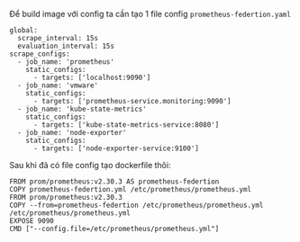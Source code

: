 Để build image với config ta cần tạo 1 file config ``` prometheus-federtion.yaml ```
```
global:
  scrape_interval: 15s
  evaluation_interval: 15s
scrape_configs:
  - job_name: 'prometheus'
    static_configs:
      - targets: ['localhost:9090']
  - job_name: 'vmware'
    static_configs:
      - targets: ['prometheus-service.monitoring:9090']
  - job_name: 'kube-state-metrics'
    static_configs:
      - targets: ['kube-state-metrics-service:8080']
  - job_name: 'node-exporter'
    static_configs:
      - targets: ['node-exporter-service:9100']
```
Sau khi đã có file config tạo dockerfile thôi:
```
FROM prom/prometheus:v2.30.3 AS prometheus-federtion
COPY prometheus-federtion.yml /etc/prometheus/prometheus.yml
FROM prom/prometheus:v2.30.3
COPY --from=prometheus-federtion /etc/prometheus/prometheus.yml /etc/prometheus/prometheus.yml
EXPOSE 9090
CMD ["--config.file=/etc/prometheus/prometheus.yml"]
```
